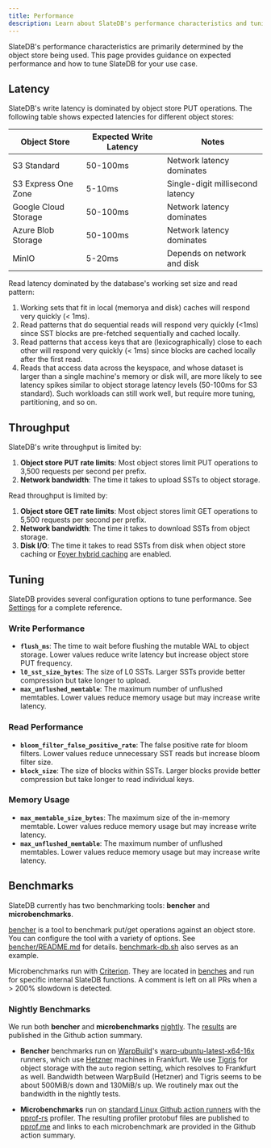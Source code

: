 ```yaml
---
title: Performance
description: Learn about SlateDB's performance characteristics and tuning
---
```


SlateDB's performance characteristics are primarily determined by the object store being used. This page provides guidance on expected performance and how to tune SlateDB for your use case.

## Latency

SlateDB's write latency is dominated by object store PUT operations. The following table shows expected latencies for different object stores:

| Object Store | Expected Write Latency | Notes |
|--------------|----------------------|-------|
| S3 Standard | 50-100ms | Network latency dominates |
| S3 Express One Zone | 5-10ms | Single-digit millisecond latency |
| Google Cloud Storage | 50-100ms | Network latency dominates |
| Azure Blob Storage | 50-100ms | Network latency dominates |
| MinIO | 5-20ms | Depends on network and disk |

Read latency dominated by the database's working set size and read pattern:

1. Working sets that fit in local (memorya and disk) caches will respond very quickly (< 1ms).
2. Read patterns that do sequential reads will respond very quickly (<1ms) since SST blocks are pre-fetched sequentially and cached locally.
3. Read patterns that access keys that are (lexicographically) close to each other will respond very quickly (< 1ms) since blocks are cached locally after the first read.
4. Reads that access data across the keyspace, and whose dataset is larger than a single machine's memory or disk will, are more likely to see latency spikes similar to object storage latency levels (50-100ms for S3 standard). Such workloads can still work well, but require more tuning, partitioning, and so on.

## Throughput

SlateDB's write throughput is limited by:

1. **Object store PUT rate limits**: Most object stores limit PUT operations to 3,500 requests per second per prefix.
2. **Network bandwidth**: The time it takes to upload SSTs to object storage.

Read throughput is limited by:

1. **Object store GET rate limits**: Most object stores limit GET operations to 5,500 requests per second per prefix.
2. **Network bandwidth**: The time it takes to download SSTs from object storage.
3. **Disk I/O**: The time it takes to read SSTs from disk when object store caching or [Foyer hybrid caching](https://foyer.rs/docs/tutorial/hybrid-cache) are enabled.

## Tuning

SlateDB provides several configuration options to tune performance. See [Settings](https://docs.rs/slatedb/0.7.0/slatedb/config/struct.Settings.html) for a complete reference.

### Write Performance

* **`flush_ms`**: The time to wait before flushing the mutable WAL to object storage. Lower values reduce write latency but increase object store PUT frequency.
* **`l0_sst_size_bytes`**: The size of L0 SSTs. Larger SSTs provide better compression but take longer to upload.
* **`max_unflushed_memtable`**: The maximum number of unflushed memtables. Lower values reduce memory usage but may increase write latency.

### Read Performance

* **`bloom_filter_false_positive_rate`**: The false positive rate for bloom filters. Lower values reduce unnecessary SST reads but increase bloom filter size.
* **`block_size`**: The size of blocks within SSTs. Larger blocks provide better compression but take longer to read individual keys.

### Memory Usage

* **`max_memtable_size_bytes`**: The maximum size of the in-memory memtable. Lower values reduce memory usage but may increase write latency.
* **`max_unflushed_memtable`**: The maximum number of unflushed memtables. Lower values reduce memory usage but may increase write latency.

## Benchmarks

SlateDB currently has two benchmarking tools: **bencher** and **microbenchmarks**.

[bencher](https://github.com/slatedb/slatedb/tree/main/slatedb-bencher) is a tool to benchmark put/get operations against an object store. You can configure the tool with a variety of options. See [bencher/README.md](https://github.com/slatedb/slatedb/blob/main/slatedb-bencher/README.md) for details. [benchmark-db.sh](https://github.com/slatedb/slatedb/blob/main/slatedb-bencher/benchmark-db.sh) also serves as an example.

Microbenchmarks run with [Criterion](https://bheisler.github.io/criterion.rs/). They are located in [benches](https://github.com/slatedb/slatedb/tree/main/slatedb/benches) and run for specific internal SlateDB functions. A comment is left on all PRs when a > 200% slowdown is detected.

### Nightly Benchmarks

We run both **bencher** and **microbenchmarks** [nightly](https://github.com/slatedb/slatedb/actions/workflows/nightly.yaml). The [results](https://github.com/slatedb/slatedb/actions/workflows/nightly.yaml) are published in the Github action summary.

- **Bencher** benchmarks run on [WarpBuild](https://warpbuild.com)'s [warp-ubuntu-latest-x64-16x](https://docs.warpbuild.com/cloud-runners) runners, which use [Hetzner](https://hetzner.com/) machines in Frankfurt. We use [Tigris](https://www.tigrisdata.com/) for object storage with the `auto` region setting, which resolves to Frankfurt as well. Bandwidth between WarpBuild (Hetzner) and Tigris seems to be about 500MiB/s down and 130MiB/s up. We routinely max out the bandwidth in the nightly tests.

- **Microbenchmarks** run on [standard Linux Github action runners](https://docs.github.com/en/actions/using-github-hosted-runners/using-github-hosted-runners/about-github-hosted-runners#standard-github-hosted-runners-for-public-repositories) with the [pprof-rs](https://github.com/tikv/pprof-rs) profiler. The resulting profiler protobuf files are published to [pprof.me](https://pprof.me) and links to each microbenchmark are provided in the Github action summary.
